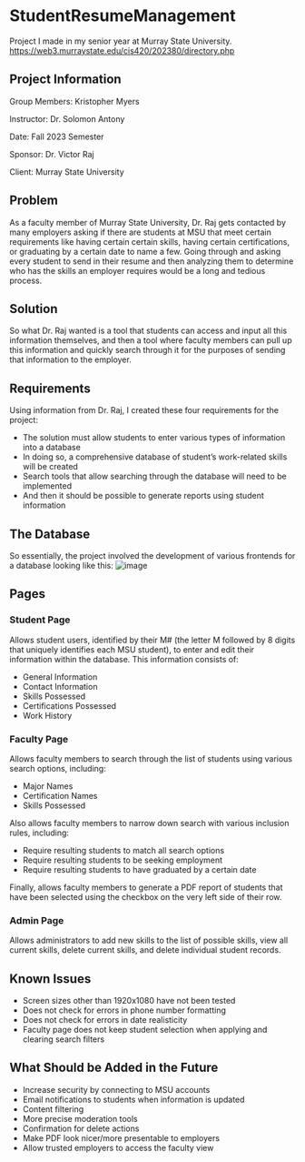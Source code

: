 # StudentResumeManagement
Project I made in my senior year at Murray State University.
https://web3.murraystate.edu/cis420/202380/directory.php

## Project Information
Group Members: Kristopher Myers

Instructor: Dr. Solomon Antony

Date: Fall 2023 Semester

Sponsor: Dr. Victor Raj

Client: Murray State University

## Problem
As a faculty member of Murray State University, Dr. Raj gets contacted by many employers asking
if there are students at MSU that meet certain requirements like having certain certain skills, 
having certain certifications, or graduating by a certain date to name a few. Going through 
and asking every student to send in their resume and then analyzing them to determine who has 
the skills an employer requires would be a long and tedious process. 

## Solution
So what Dr. Raj wanted is a tool that students can access and input all this information themselves,
and then a tool where faculty members can pull up this information and quickly search through it 
for the purposes of sending that information to the employer.

## Requirements
Using information from Dr. Raj, I created these four requirements for the project:
- The solution must allow students to enter various types of information into a database
- In doing so, a comprehensive database of student’s work-related skills will be created
- Search tools that allow searching through the database will need to be implemented 
- And then it should be possible to generate reports using student information

## The Database
So essentially, the project involved the development of various frontends for a database looking like this:
![image](https://github.com/KristopherMyers/StudentResumeManagement/assets/130585836/79904f58-860e-4b7d-9f7a-4e8a81b1af28)

## Pages

### Student Page
Allows student users, identified by their M# (the letter M followed by 8 digits that uniquely 
identifies each MSU student), to enter and edit their information within the database. This
information consists of:
- General Information
- Contact Information
- Skills Possessed
- Certifications Possessed
- Work History

### Faculty Page
Allows faculty members to search through the list of students using various search options, 
including:
- Major Names
- Certification Names
- Skills Possessed


Also allows faculty members to narrow down search with various inclusion rules, including:
- Require resulting students to match all search options
- Require resulting students to be seeking employment
- Require resulting students to have graduated by a certain date


Finally, allows faculty members to generate a PDF report of students that have been
selected using the checkbox on the very left side of their row.

### Admin Page
Allows administrators to add new skills to the list of possible skills, view all 
current skills, delete current skills, and delete individual student records.

## Known Issues
- Screen sizes other than 1920x1080 have not been tested
- Does not check for errors in phone number formatting
- Does not check for errors in date realisticity
- Faculty page does not keep student selection when applying and clearing search filters

## What Should be Added in the Future
- Increase security by connecting to MSU accounts
- Email notifications to students when information is updated
- Content filtering
- More precise moderation tools
- Confirmation for delete actions
- Make PDF look nicer/more presentable to employers
- Allow trusted employers to access the faculty view
